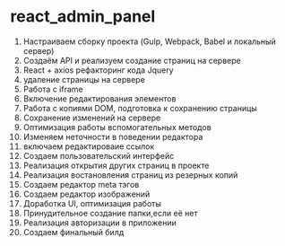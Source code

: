 ﻿# react_admin_panel
1) Настраиваем сборку проекта (Gulp, Webpack, Babel и локальный сервер)
2) Создаём API и реализуем создание страниц на сервере
3) React + axios рефакторинг кода Jquery
4) удаление страницы на сервере
5) Работа с iframe
6) Включение редактирования элементов
7) Работа с копиями DOM, подготовка к сохранению страницы
8) Сохранение изменений на сервере
9) Оптимизация работы вспомогательных методов
10) Изменяем неточности в поведении редактора
11) включаем редактироваие ссылок
12) Создаем пользовательский интерфейс
13) Реализация открытия других страниц в проекте
14) Реализация востановления страниц из резерных копий
15) Создаем редактор meta тэгов
16) Создаем редактор изображений
17) Доработка UI, оптимизация работы
18) Принудительное создание папки,если её нет
19) Реализация авторизации в приложении
20) Создаем финальный билд
